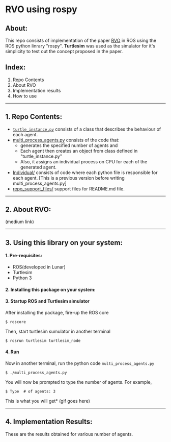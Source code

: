 # RVO using rospy

## About:
This repo consists of implementation of the paper [RVO]() in ROS using the ROS python linrary "rospy". **Turtlesim** was used as the simulator for it's simplicity to test out the concept proposed in the paper.

## Index:
1. Repo Contents
2. About RVO
3. Implementation results
4. How to use

---

## 1. Repo Contents:
- [`turtle_instance.py`]() consists of a class that describes the behaviour of each agent.
- [multi_process_agents.py]() consists of the code that:
  - generates the specified number of agents and
  - Each agent then creates an object from class defined in "turtle_instance.py"
  - Also, it assigns an individual process on CPU for each of the generated agent.
- [Individual/]() consists of code where each python file is responsible for each agent. [This is a previous version before writing multi_process_agents.py]
- [repo_support_files/]() support files for README.md file.

---

## 2. About RVO:
(medium link)

---

## 3. Using this library on your system:
#### 1. Pre-requisites:
- ROS(developed in Lunar)
- Turtlesim
- Python 3

#### 2. Installing this package on your system:

#### 3. Startup ROS and Turtlesim simulator
After installing the package, fire-up the ROS core
```
$ roscore
```
Then, start turtlesim sumulator in another terminal
```
$ rosrun turtlesim turtlesim_node
```

#### 4. Run
Now in another terminal, run the python code `multi_process_agents.py`
```
$ ./multi_process_agents.py
```
You will now be prompted to type the number of agents. For example,
```
$ Type  # of agents: 3
```
This is what you will get*
(gif goes here)

 ---

 ## 4. Implementation Results:

 These are the results obtained for various number of agents.
